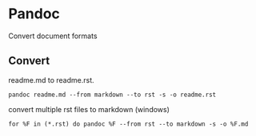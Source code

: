 Pandoc
=============
Convert document formats


Convert
----------------

readme.md to readme.rst.
```
pandoc readme.md --from markdown --to rst -s -o readme.rst
```

convert multiple rst files to markdown (windows)
```
for %F in (*.rst) do pandoc %F --from rst --to markdown -s -o %F.md
```
